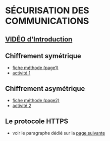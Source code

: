 # SÉCURISATION DES COMMUNICATIONS 

## [VIDÉO d'Introduction](https://youtu.be/V9bTy0gbXIQ?list=PLOapGKeH_KhFBC39ltMDhkEx1aI3hlwSK&t=111)

## Chiffrement symétrique
* [fiche méthode (page1)](https://github.com/thfruchart/tnsi-2020/blob/master/Architecture/S%C3%A9curisation/Fiche%20m%C3%A9thode%20chiffrement.pdf)
* [activité 1](https://github.com/thfruchart/tnsi-2020/blob/master/Architecture/S%C3%A9curisation/Activit%C3%A9-Chiffrement-SYMETRIQUE.pdf)


## Chiffrement asymétrique
* [fiche méthode (page2)](https://github.com/thfruchart/tnsi-2020/blob/master/Architecture/S%C3%A9curisation/Fiche%20m%C3%A9thode%20chiffrement.pdf)
* [activité 2](https://github.com/thfruchart/tnsi-2020/blob/master/Architecture/S%C3%A9curisation/Activit%C3%A9-Chiffrement-ASYMETRIQUE.pdf)

## Le protocole HTTPS
* voir le paragraphe dédié sur la [page suivante](https://pixees.fr/informatiquelycee/n_site/nsi_term_archi_secu.html)
